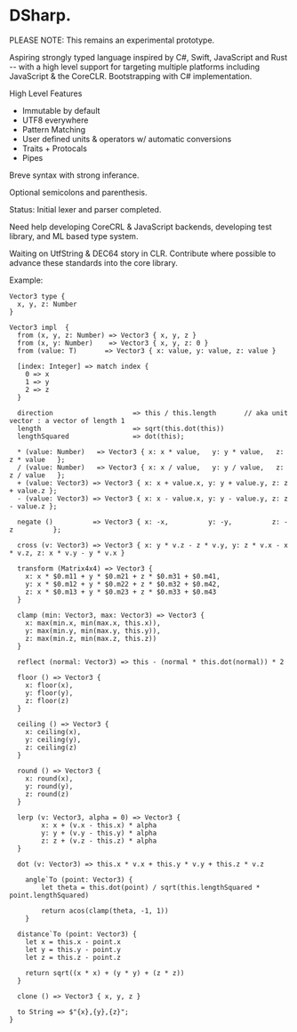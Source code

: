 # DSharp.

PLEASE NOTE: This remains an experimental prototype.

Aspiring strongly typed language inspired by C#, Swift, JavaScript and Rust -- with a high level support for targeting multiple platforms including JavaScript & the CoreCLR. Bootstrapping with C# implementation.

High Level Features
* Immutable by default
* UTF8 everywhere
* Pattern Matching
* User defined units & operators w/ automatic conversions
* Traits + Protocals
* Pipes
 
Breve syntax with strong inferance.

Optional semicolons and parenthesis. 

Status: Initial lexer and parser completed.

Need help developing CoreCRL & JavaScript backends, developing test library, and ML based type system. 

Waiting on UtfString & DEC64 story in CLR. Contribute where possible to advance these standards into the core library.

Example:

```
Vector3 type { 
  x, y, z: Number
}

Vector3 impl  { 
  from (x, y, z: Number) => Vector3 { x, y, z }
  from (x, y: Number)    => Vector3 { x, y, z: 0 }
  from (value: T)       => Vector3 { x: value, y: value, z: value }

  [index: Integer] => match index { 
    0 => x
    1 => y
    2 => z
  }

  direction                    => this / this.length       // aka unit vector : a vector of length 1
  length                       => sqrt(this.dot(this))
  lengthSquared                => dot(this);

  * (value: Number)   => Vector3 { x: x * value,   y: y * value,   z: z * value   };
  / (value: Number)   => Vector3 { x: x / value,   y: y / value,   z: z / value   };
  + (value: Vector3) => Vector3 { x: x + value.x, y: y + value.y, z: z + value.z };
  - (value: Vector3) => Vector3 { x: x - value.x, y: y - value.y, z: z - value.z };
  
  negate ()          => Vector3 { x: -x,          y: -y,          z: -z          };

  cross (v: Vector3) => Vector3 { x: y * v.z - z * v.y, y: z * v.x - x * v.z, z: x * v.y - y * v.x }

  transform (Matrix4x4) => Vector3 {
    x: x * $0.m11 + y * $0.m21 + z * $0.m31 + $0.m41,
    y: x * $0.m12 + y * $0.m22 + z * $0.m32 + $0.m42,
    z: x * $0.m13 + y * $0.m23 + z * $0.m33 + $0.m43
  }

  clamp (min: Vector3, max: Vector3) => Vector3 {
    x: max(min.x, min(max.x, this.x)),
    y: max(min.y, min(max.y, this.y)),
    z: max(min.z, min(max.z, this.z))
  }

  reflect (normal: Vector3) => this - (normal * this.dot(normal)) * 2

  floor () => Vector3 {
    x: floor(x),
    y: floor(y),
    z: floor(z)
  }

  ceiling () => Vector3 {
    x: ceiling(x),
    y: ceiling(y),
    z: ceiling(z)
  }

  round () => Vector3 {
    x: round(x),
    y: round(y),
    z: round(z)
  }

  lerp (v: Vector3, alpha = 0) => Vector3 {
		x: x + (v.x - this.x) * alpha
		y: y + (v.y - this.y) * alpha
		z: z + (v.z - this.z) * alpha
  }

  dot (v: Vector3) => this.x * v.x + this.y * v.y + this.z * v.z

	angle`To (point: Vector3) {
		let theta = this.dot(point) / sqrt(this.lengthSquared * point.lengthSquared)

		return acos(clamp(theta, -1, 1))
	}

  distance`To (point: Vector3) {
    let x = this.x - point.x
    let y = this.y - point.y
    let z = this.z - point.z

    return sqrt((x * x) + (y * y) + (z * z))
  }

  clone () => Vector3 { x, y, z }

  to String => $"{x},{y},{z}";
}
```
